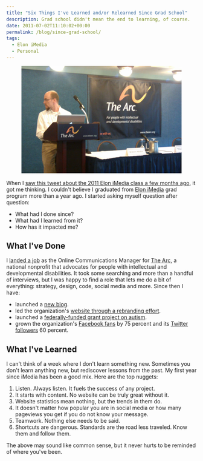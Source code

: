 ```yaml
---
title: "Six Things I've Learned and/or Relearned Since Grad School"
description: Grad school didn't mean the end to learning, of course.
date: 2011-07-02T11:10:02+00:00
permalink: /blog/since-grad-school/
tags:
  - Elon iMedia
  - Personal
---
```


<figure><img src="./daveatfindsweb.jpg" alt="David A. Kennedy at The Arc's FINDS Press Conference at the National Press Club in Washington, D.C." loading="eager" decoding="sync"/></figure>

When I [saw this tweet about the 2011 Elon iMedia class a few months ago](https://twitter.com/EloniMedia/status/71333465496358912), it got me thinking. I couldn't believe I graduated from [Elon iMedia](http://www.elon.edu/imedia) grad program more than a year ago. I started asking myself question after question:

- What had I done since?
- What had I learned from it?
- How has it impacted me?

## What I've Done

I [landed a job](/blog/sometimes-you-just-have-to-run-the-race/) as the Online Communications Manager for [The Arc](http://www.thearc.org/), a national nonprofit that advocates for people with intellectual and developmental disabilities. It took some searching and more than a handful of interviews, but I was happy to find a role that lets me do a bit of everything: strategy, design, code, social media and more. Since then I have:

- launched a [new blog](http://blog.thearc.org/).
- led the organization's [website through a rebranding effort](http://www.thearc.org/page.aspx?pid=2530).
- launched a [federally-funded grant project on autism](http://autismnow.org/).
- grown the organization's [Facebook fans](http://facebook.com/thearcus) by 75 percent and its [Twitter followers](http://twitter.com/thearcus) 60 percent.

## What I've Learned

I can't think of a week where I don't learn something new. Sometimes you don't learn anything new, but rediscover lessons from the past. My first year since iMedia has been a good mix. Here are the top nuggets:

1. Listen. Always listen. It fuels the success of any project.
2. It starts with content. No website can be truly great without it.
3. Website statistics mean nothing, but the trends in them do.
4. It doesn't matter how popular you are in social media or how many pageviews you get if you do not know your message.
5. Teamwork. Nothing else needs to be said.
6. Shortcuts are dangerous. Standards are the road less traveled. Know them and follow them.

The above may sound like common sense, but it never hurts to be reminded of where you've been.
